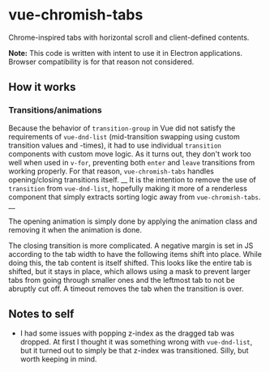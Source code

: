# vue-chromish-tabs
Chrome-inspired tabs with horizontal scroll and client-defined contents.

**Note:**
This code is written with intent to use it in Electron applications.
Browser compatibility is for that reason not considered.

## How it works

### Transitions/animations

Because the behavior of `transition-group` in Vue did not satisfy the requirements of `vue-dnd-list` (mid-transition swapping using custom transition values and -times), it had to use individual `transition` components with custom move logic.
As it turns out, they don't work too well when used in `v-for`, preventing both `enter` and `leave` transitions from working properly.
For that reason, `vue-chromish-tabs` handles opening/closing transitions itself.
__
It is the intention to remove the use of `transition` from `vue-dnd-list`, hopefully making it more of a renderless component that simply extracts sorting logic away from `vue-chromish-tabs`.
__

The opening animation is simply done by applying the animation class and removing it when the animation is done.

The closing transition is more complicated.
A negative margin is set in JS according to the tab width to have the following items shift into place.
While doing this, the tab content is itself shifted.
This looks like the entire tab is shifted, but it stays in place, which allows using a mask to prevent larger tabs from going through smaller ones and the leftmost tab to not be abruptly cut off.
A timeout removes the tab when the transition is over.

## Notes to self

* I had some issues with popping z-index as the dragged tab was dropped.
At first I thought it was something wrong with `vue-dnd-list`, but it turned out to simply be that z-index was transitioned.
Silly, but worth keeping in mind.
